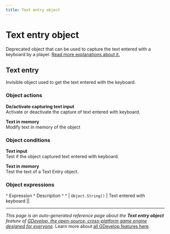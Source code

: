 ```yaml
---
title: Text entry object
---
```

# Text entry object

Deprecated object that can be used to capture the text entered with a keyboard by a player. [Read more explanations about it.](https://wiki.gdevelop.io/gdevelop5/objects/text_entry)



## Text entry 

Invisible object used to get the text entered with the keyboard. 

### Object actions

**De/activate capturing text input**  
Activate or deactivate the capture of text entered with keyboard.

**Text in memory**  
Modify text in memory of the object

### Object conditions

**Text input**  
Test if the object captured text entered with keyboard.

**Text in memory**  
Test the text of a Text Entry object.

### Object expressions

^ Expression ^ Description ^  ^
| `Object.String()` | Text entered with keyboard ||

---
*This page is an auto-generated reference page about the **Text entry object** feature of [GDevelop, the open-source, cross-platform game engine designed for everyone](https://gdevelop.io/).* Learn more about [all GDevelop features here](/gdevelop5/all-features).